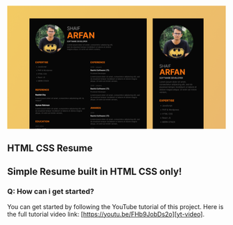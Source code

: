 ![banner](./banner.png)

## HTML CSS Resume

Simple Resume built in HTML CSS only!
---

### Q: How can i get started?

You can get started by following the YouTube tutorial of this project. Here is the full tutorial video link: [https://youtu.be/FHb9JobDs2o][yt-video].
